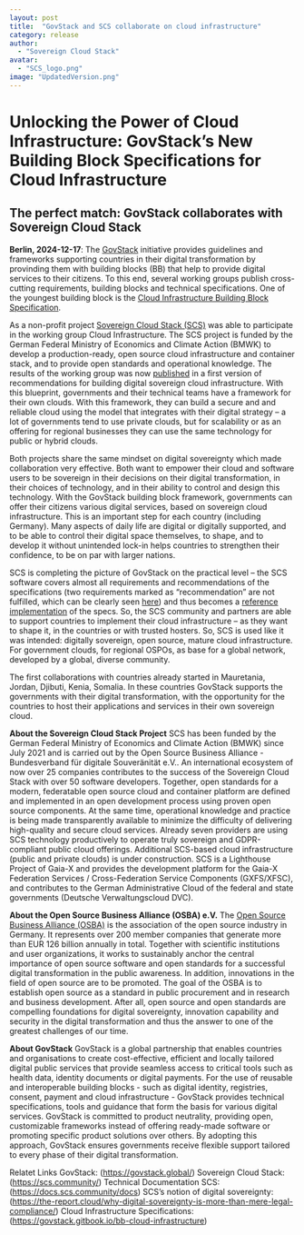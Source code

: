 ```yaml
---
layout: post
title:  "GovStack and SCS collaborate on cloud infrastructure"
category: release
author:
  - "Sovereign Cloud Stack"
avatar:
  - "SCS_logo.png"
image: "UpdatedVersion.png"
---
```

# Unlocking the Power of Cloud Infrastructure: GovStack’s New Building Block Specifications for Cloud Infrastructure
## The perfect match: GovStack collaborates with Sovereign Cloud Stack

**Berlin, 2024-12-17**: The [GovStack](https://govstack.global/) initiative provides guidelines and frameworks supporting countries in their digital transformation by provinding them with building blocks (BB) that help to provide digital services to their citizens. To this end, several working groups publish cross-cutting requirements, building blocks and technical specifications. One of the youngest building block is the [Cloud Infrastructure Building Block Specification](https://govstack.gitbook.io/bb-cloud-infrastructure). 

As a non-profit project [Sovereign Cloud Stack (SCS)](https://scs.community/) was able to participate in the working group Cloud Infrastructure. The SCS project is funded by the German Federal Ministry of Economics and Climate Action (BMWK) to develop a production-ready, open source cloud infrastructure and container stack, and to provide open standards and operational knowledge. The results of the working group was now [published](https://www.govstack.global/news/unlocking-the-power-of-cloud-infrastructure-govstacks-new-building-block-specifications-for-cloud-infrastructure/) in a  first version of recommendations for building digital sovereign cloud infrastructure. With this blueprint, governments and their technical teams have a framework for their own clouds. With this framework, they can build a secure and and reliable cloud using the model that integrates with their digital strategy – a lot of governments tend to use private clouds, but for scalability or as an offering for regional businesses they can use the same technology for public or hybrid clouds.

Both projects share the same mindset on digital sovereignty which made collaboration very effective. Both want to empower their cloud and software users to be sovereign in their decisions on their digital transformation, in their choices of technology, and in their ability to control and design this technology. With the GovStack building block framework, governments can offer their citizens various digital services, based on sovereign cloud infrastructure. This is an important step for each country (including Germany). Many aspects of daily life are digital or digitally supported, and to be able to control their digital space themselves, to shape, and to develop it without unintended lock-in helps countries to strengthen their confidence, to be on par with larger nations.

SCS is completing the picture of GovStack on the practical level – the SCS software covers almost all requirements and recommendations of the specifications (two requirements marked as “recommendation” are not fulfilled, which can be clearly seen [here](https://testing.govstack.global/requirements/details/Sovereign%20Cloud%20Stack%20(Reference%20Implementation)/reportDetails/66faa70972ad686099693fd3)) and thus becomes a [reference implementation](https://www.govstack.global/software/) of the specs. So, the SCS community and partners are able to support countries to implement their cloud infrastructure – as they want to shape it, in the countries or with trusted hosters. So, SCS is used like it was intended: digitally sovereign, open source, mature cloud infrastructure. For government clouds, for regional OSPOs, as base for a global network, developed by a global, diverse community.

The first collaborations with countries already started in Mauretania, Jordan, Djibuti, Kenia, Somalia. In these countries GovStack supports the governments with their digital transformation, with the opportunity for the countries to host their applications and services in their own sovereign cloud.

**About the Sovereign Cloud Stack Project**
SCS has been funded by the German Federal Ministry of Economics and Climate Action (BMWK) since July 2021 and is carried out by the Open Source Business Alliance - Bundesverband für digitale Souveränität e.V.. An international ecosystem of now over 25 companies contributes to the success of the Sovereign Cloud Stack with over 50 software developers. Together, open standards for a modern, federatable open source cloud and container platform are defined and implemented in an open development process using proven open source components. At the same time, operational knowledge and practice is being made transparently available to minimize the difficulty of delivering high-quality and secure cloud services. Already seven providers are using SCS technology productively to operate truly sovereign and GDPR-compliant public cloud offerings. Additional SCS-based cloud infrastructure (public and private clouds) is under construction. SCS is a Lighthouse Project of Gaia-X and provides the development platform for the Gaia-X Federation Services / Cross-Federation Service Components (GXFS/XFSC), and contributes to the German Administrative Cloud of the federal and state governments (Deutsche Verwaltungscloud DVC).

**About the Open Source Business Alliance (OSBA) e.V.**
The [Open Source Business Alliance (OSBA)](https://osb-alliance.de/) is the association of the open source industry in Germany. It represents over 200 member companies that generate more than EUR 126 billion annually in total. Together with scientific institutions and user organizations, it works to sustainably anchor the central importance of open source software and open standards for a successful digital transformation in the public awareness. In addition, innovations in the field of open source are to be promoted. The goal of the OSBA is to establish open source as a standard in public procure­ment and in research and business development. After all, open source and open standards are compelling foundations for digital sovereignty, innovation capability and security in the digital transformation and thus the answer to one of the greatest challenges of our time.

**About GovStack**
GovStack is a global partnership that enables countries and organisations to create cost-effective, efficient and locally tailored digital public services that provide seamless access to critical tools such as health data, identity documents or digital payments. For the use of reusable and interoperable building blocks - such as digital identity, registries, consent, payment and cloud infrastructure - GovStack provides technical specifications, tools and guidance that form the basis for various digital services. GovStack is committed to product neutrality, providing open, customizable frameworks instead of offering ready-made software or promoting specific product solutions over others. By adopting this approach, GovStack ensures governments receive flexible support tailored to every phase of their digital transformation.

Relatet Links
GovStack: (https://govstack.global/)
Sovereign Cloud Stack: (https://scs.community/)
Technical Documentation SCS: (https://docs.scs.community/docs)
SCS’s notion of digital sovereignty: (https://the-report.cloud/why-digital-sovereignty-is-more-than-mere-legal-compliance/) 
Cloud Infrastructure Specifications: (https://govstack.gitbook.io/bb-cloud-infrastructure) 
